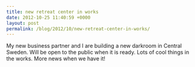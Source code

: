 ```yaml
---
title: new retreat center in works
date: 2012-10-25 11:40:59 +0000
layout: post
permalink: /blog/2012/10/new-retreat-center-in-works/
---
```


My new business partner and I are building a new darkroom in Central Sweden. Will be open to the public when it is ready. Lots of cool things in the works. More news when we have it!